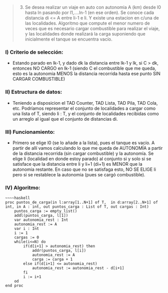 > 3) Se desea realizar un viaje en auto con autonomia A (km) 
desde l0 hasta ln
pasando por l1,....ln-1 (en ese orden).
Se conoce cada distancia di <= A entre li-1 e li. 
Y existe una estacion en c/una de las localidades. 
> Algoritmo que compute el menor numero de veces 
que es necesario cargar combustible para realizar 
el viaje, y las localidades donde realizará la carga 
suponiendo que inicialmente el tanque se encuentra vacío.

### I) Criterio de selección: 

- Estando parado en lk-1, y dado dk la distancia entre lk-1 y lk, 
si C > dk, entonces NO CARGO en lk-1 (siendo C el combustible 
que me queda, esto es la autonomia MENOS la distancia recorrida 
hasta ese punto SIN CARGAR COMBUSTIBLE)

### II) Estructura de datos: 
- Teniendo a disposicion el TAD Counter, 
TAD Lista, TAD Pila, TAD Cola, etc. Podríamos representar el 
conjunto de localidades a cargar como una lista of T, siendo li : T, 
y el conjunto de localidades recibidas como un arreglo al igual que 
el conjunto de distancias di.

### III) Funcionamiento:
- Primero se elige l0 (se lo añade a la lista), pues el tanque 
es vacío. A partir de allí vamos calculando lo que me queda 
de AUTONOMÍA a partir de la distancia recorrida 
(sin cargar combustible) y la autonomía. 
Se elige li (localidad en donde estoy parado) al conjunto 
si y solo si se satisface que la distancia entre li y li+1 (di+1) 
es MENOR que la autonomia restante. En caso que no se satisfaga esto, 
NO SE ELIGE li pero si se restablece la autonomia (pues se cargó combustible).

### IV) Algoritmo:

~~~
~~~~haskell
proc puntos_de_carga(in l:array[1..N+1] of T,  in d:array[2..N+1] of int, in A : int, out puntos_carga : List of T, out cargas : Int)
    puntos_carga := empty_list()
    addl(puntos_carga, l[1])
    var autonomia_rest : Int
    autonomia_rest := A 
    var i : Int 
    i := 1 
    cargas := 0
    while(i<=N) do 
        if(d[i+1] > autonomia_rest) then 
            addr(puntos_carga, l[i])
            autonomia_rest := A 
            carga := carga + 1
        else if(d[i+1] <= autonomia_rest) 
            autonomia_rest := autonomia_rest - d[i+1]
        fi
        i := i+1 
    od  
end proc 

~~~